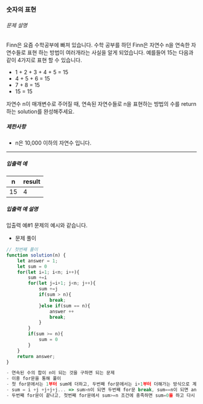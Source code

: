 ### 숫자의 표현

###### 문제 설명

Finn은 요즘 수학공부에 빠져 있습니다. 수학 공부를 하던 Finn은 자연수 n을 연속한 자연수들로 표현 하는 방법이 여러개라는 사실을 알게 되었습니다. 예를들어 15는 다음과 같이 4가지로 표현 할 수 있습니다.

- 1 + 2 + 3 + 4 + 5 = 15
- 4 + 5 + 6 = 15
- 7 + 8 = 15
- 15 = 15

자연수 n이 매개변수로 주어질 때, 연속된 자연수들로 n을 표현하는 방법의 수를 return하는 solution를 완성해주세요.

##### 제한사항

- n은 10,000 이하의 자연수 입니다.

------

##### 입출력 예

| n    | result |
| ---- | ------ |
| 15   | 4      |

##### 입출력 예 설명

입출력 예#1
문제의 예시와 같습니다.



- 문제 풀이

```javascript
// 첫번째 풀이
function solution(n) {
    let answer = 1;
    let sum = 0
    for(let i=1; i<n; i++){
        sum +=i
        for(let j=i+1; j<n; j++){
            sum +=j
            if(sum > n){
                break;
            }else if(sum == n){
                answer ++
                break;
            }
        }
        if(sum >= n){
            sum = 0
        }
    }
    return answer;
}

- 연속된 수의 합이 n이 되는 것을 구하면 되는 문제
- 이중 for문을 통해 풀이
- 첫 for문에서는 1부터 sum에 더하고, 두번째 for문에서는 i+1부터 더해가는 방식으로 계산
- sum = i +j +j+j+j... => sum>n이 되면 두번째 for문 break, sum==n이 되면 answer++하고 break
- 두번째 for문이 끝나고, 첫번째 for문에서 sum>=n 조건에 충족하면 sum=0을 하고 다시 for문 시작
```